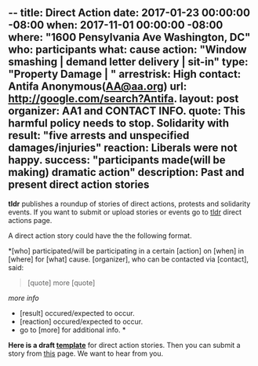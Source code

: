 --
title: Direct Action
date: 2017-01-23 00:00:00 -08:00
when: 2017-11-01 00:00:00 -08:00
where: "1600 Pensylvania Ave Washington, DC"
who: participants
what: cause
action: "Window smashing | demand letter delivery | sit-in"
type: "Property Damage | "
arrestrisk: High
contact: Antifa Anonymous(AA@aa.org)
url: http://google.com/search?Antifa.
layout: post
organizer: AA1 and CONTACT INFO. 
quote: This harmful policy needs to stop. Solidarity with
result: "five arrests and unspecified damages/injuries"
reaction: Liberals were not happy.
success: "participants made(will be making) dramatic action"
description: Past and present direct action stories
---

**tldr**  publishes a roundup of stories of direct actions,
protests and solidarity events. 
If you want to submit or upload stories or events go to [tldr](https://tldr.github.io/diractions) direct actions page.

A direct action story could have the the following format. 

*[who] participated/will be participating in a certain [action] on [when] 
in [where] for [what] cause. [organizer], who can be contacted via [contact], said: 

>[quote]
> more [quote]

*more info*

* [result] occured/expected to occur. 
* [reaction] occured/expected to occur.
* go to [more] for additional info. *

**Here is a draft [template](https://github.com/whatisgood/tldr.github.io/_drafts/YYYY-MM-DD-TEMPLATE-TITLE-diractions.md)** for direct action stories. Then you can submit a story from [this](https://tldr.github.io/diractions) page. We want to hear from you.
